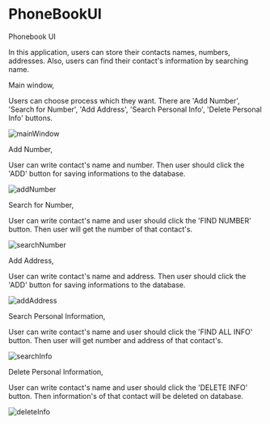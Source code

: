 # PhoneBookUI

Phonebook UI

In this application, users can store their contacts names, numbers, addresses. Also, users can find their contact's information by searching name.

Main window, 

Users can choose process which they want. There are 'Add Number', 'Search for Number', 'Add Address', 'Search Personal Info', 'Delete Personal Info' buttons.

![mainWindow](https://user-images.githubusercontent.com/71967979/108605958-8b682600-73b7-11eb-9717-97dd9fafe593.PNG)

Add Number, 

User can write contact's name and number. Then user should click the 'ADD' button for saving informations to the database. 

![addNumber](https://user-images.githubusercontent.com/71967979/108606044-0cbfb880-73b8-11eb-9847-03f9e230f0c0.PNG)

Search for Number,

User can write contact's name and user should click the 'FIND NUMBER' button. Then user will get the number of that contact's. 

![searchNumber](https://user-images.githubusercontent.com/71967979/108606106-7213a980-73b8-11eb-99ec-ae68e935724b.PNG)

Add Address, 

User can write contact's name and address. Then user should click the 'ADD' button for saving informations to the database. 

![addAddress](https://user-images.githubusercontent.com/71967979/108606137-a38c7500-73b8-11eb-9e2b-09a959edb8d8.PNG)

Search Personal Information, 

User can write contact's name and user should click the 'FIND ALL INFO' button. Then user will get number and address of that contact's.

![searchInfo](https://user-images.githubusercontent.com/71967979/108606199-f9f9b380-73b8-11eb-8963-38260689d878.PNG)

Delete Personal Information,

User can write contact's name and user should click the 'DELETE INFO' button. Then information's of that contact will be deleted on database.

![deleteInfo](https://user-images.githubusercontent.com/71967979/108606230-26153480-73b9-11eb-8176-28c21d0a80c6.PNG)

